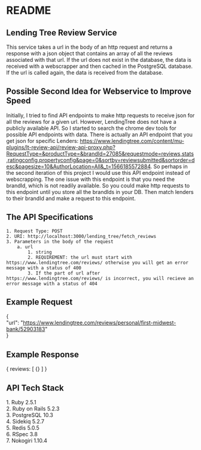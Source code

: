 # README

## Lending Tree Review Service <br />
<space><space>This service takes a url in the body of an http request and returns a response with a json object that contains an array of all the reviews associated with that url. If the url does not exist in the database, the data is received with a webscrapper and then cached in the PostgreSQL database. If the url is called again, the data is received from the database.

## Possible Second Idea for Webservice to Improve Speed<br />
<space><space>Initially, I tried to find API endpoints to make http requests to receive json for all the reviews for a given url. However, LendingTree does not have a publicly available API. So I started to search the chrome dev tools for possible API endpoints with data. There is actually an API endpoint that you get json for specific Lenders: https://www.lendingtree.com/content/mu-plugins/lt-review-api/review-api-proxy.php?RequestType=&productType=&brandId=27085&requestmode=reviews,stats,ratingconfig,propertyconfig&page=0&sortby=reviewsubmitted&sortorder=desc&pagesize=10&AuthorLocation=All&_t=1566185572884. So perhaps in the second iteration of this project I would use this API endpoint instead of webscrapping. The one issue with this endpoint is that you need the brandId, which is not readily available. So you could make http requests to this endpoint until you store all the brandIds in your DB. Then match lenders to their brandId and make a request to this endpoint.

## The API Specifications<br />
    1. Request Type: POST
    2. URI: http://localhost:3000/lending_tree/fetch_reviews
    3. Parameters in the body of the request
        a. url
            1. string
            2. REQUIREMENT: the url must start with https://www.lendingtree.com/reviews/ otherwise you will get an error message with a status of 400
            3. If the part of url after https://www.lendingtree.com/reviews/ is incorrect, you will recieve an error message with a status of 404
    
## Example Request<br />
{<br /><space>
	"url": "https://www.lendingtree.com/reviews/personal/first-midwest-bank/52903183"
<br />}

## Example Response<br />

{
    reviews: [
        {}
    ]
}

## API Tech Stack<br />
<space>1. Ruby 2.5.1<br />
<space>2. Ruby on Rails 5.2.3<br />
<space>3. PostgreSQL 10.3<br />
<space>4. Sidekiq 5.2.7<br />
<space>5. Redis 5.0.5<br />
<space>6. RSpec 3.8<br />
<space>7. Nokogiri 1.10.4<br />
